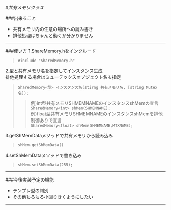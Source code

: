 #_共有メモリクラス_

###出来ること  

* 共有メモリ内の任意の場所への読み書き  
* 排他処理はちゃんと動くか分かりません

___
###使い方
1.ShareMemory.hをインクルード  
>`#include "SharedMemory.h"`  
 
2.型と共有メモリ名を指定してインスタンス生成  
排他処理する場合はミューテックスオブジェクト名も指定
>`SharedMemory<型> インスタンス名(stirng 共有メモリ名, [string Mutex名]);`  
>>例)int型共有メモリSHMEMNAMEのインスタンスshMemの宣言  
>>`SharedMemory<int> shMem(SHMEMNAME);`  
>>例)float型共有メモリSHMEMNAMEのインスタンスshMemを排他制御ありで宣言  
>>`SharedMemory<float> shMem(SHMEMNAME,MTXNAME);`  

3.getShMemDataメソッドで共有メモリから読み込み  
>`shMem.getShMemData()`

4.setShMemDataメソッドで書き込み  
>`shMem.setShMemData(255);`
___
###今後実装予定の機能
* テンプレ型の判別
* その他もろもろ小回りきくようにしたい

___
